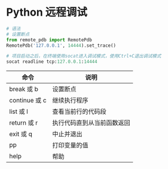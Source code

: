 # Python 远程调试

```python
# 语法
# 设置断点
from remote_pdb import RemotePdb
RemotePdb('127.0.0.1', 14444).set_trace()

# 项目启动之后，在终端使用socat进入调试模式，使用Ctrl+C退出调试模式
socat readline tcp:127.0.0.1:14444
```

|  命令           |     说明    |
|  ----          |     ---     |
|  break 或 b    |     设置断点 |
|  continue 或 c |     继续执行程序 |
|  list 或 l     |     查看当前行的代码段 |
|  return 或 r   |     执行代码直到从当前函数返回 |
|  exit 或 q     |     中止并退出 |
|  pp            |     打印变量的值 |
|  help          |     帮助 |